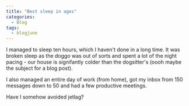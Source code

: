 ```yaml
---
title: "Best sleep in ages"
categories:
  - Blog
tags:
  - blogjune
---
```


I managed to sleep ten hours, which I haven't done in a long time. It was broken sleep as the doggo was out of sorts and spent
a lot of the night pacing - our house is signifantly colder than the dogsitter's (oooh maybe the subject for a blog post).

I also managed an entire day of work (from home), got my inbox from 150 messages down to 50 and had a few productive meetings.

Have I somehow avoided jetlag?